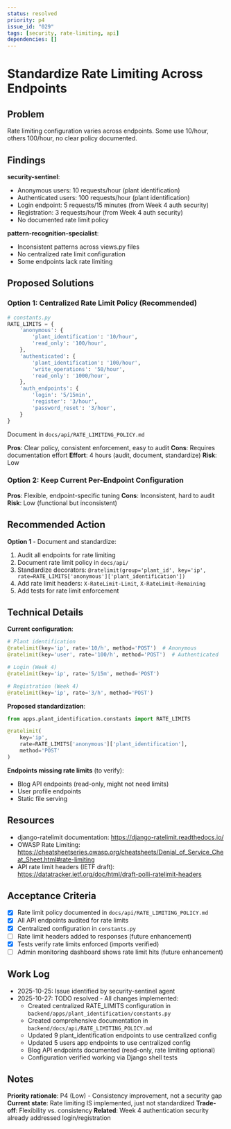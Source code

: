 ```yaml
---
status: resolved
priority: p4
issue_id: "029"
tags: [security, rate-limiting, api]
dependencies: []
---
```


# Standardize Rate Limiting Across Endpoints

## Problem

Rate limiting configuration varies across endpoints. Some use 10/hour, others 100/hour, no clear policy documented.

## Findings

**security-sentinel**:
- Anonymous users: 10 requests/hour (plant identification)
- Authenticated users: 100 requests/hour (plant identification)
- Login endpoint: 5 requests/15 minutes (from Week 4 auth security)
- Registration: 3 requests/hour (from Week 4 auth security)
- No documented rate limit policy

**pattern-recognition-specialist**:
- Inconsistent patterns across views.py files
- No centralized rate limit configuration
- Some endpoints lack rate limiting

## Proposed Solutions

### Option 1: Centralized Rate Limit Policy (Recommended)
```python
# constants.py
RATE_LIMITS = {
    'anonymous': {
        'plant_identification': '10/hour',
        'read_only': '100/hour',
    },
    'authenticated': {
        'plant_identification': '100/hour',
        'write_operations': '50/hour',
        'read_only': '1000/hour',
    },
    'auth_endpoints': {
        'login': '5/15min',
        'register': '3/hour',
        'password_reset': '3/hour',
    }
}
```

Document in `docs/api/RATE_LIMITING_POLICY.md`

**Pros**: Clear policy, consistent enforcement, easy to audit
**Cons**: Requires documentation effort
**Effort**: 4 hours (audit, document, standardize)
**Risk**: Low

### Option 2: Keep Current Per-Endpoint Configuration
**Pros**: Flexible, endpoint-specific tuning
**Cons**: Inconsistent, hard to audit
**Risk**: Low (functional but inconsistent)

## Recommended Action

**Option 1** - Document and standardize:
1. Audit all endpoints for rate limiting
2. Document rate limit policy in `docs/api/`
3. Standardize decorators: `@ratelimit(group='plant_id', key='ip', rate=RATE_LIMITS['anonymous']['plant_identification'])`
4. Add rate limit headers: `X-RateLimit-Limit`, `X-RateLimit-Remaining`
5. Add tests for rate limit enforcement

## Technical Details

**Current configuration**:
```python
# Plant identification
@ratelimit(key='ip', rate='10/h', method='POST')  # Anonymous
@ratelimit(key='user', rate='100/h', method='POST')  # Authenticated

# Login (Week 4)
@ratelimit(key='ip', rate='5/15m', method='POST')

# Registration (Week 4)
@ratelimit(key='ip', rate='3/h', method='POST')
```

**Proposed standardization**:
```python
from apps.plant_identification.constants import RATE_LIMITS

@ratelimit(
    key='ip',
    rate=RATE_LIMITS['anonymous']['plant_identification'],
    method='POST'
)
```

**Endpoints missing rate limits** (to verify):
- Blog API endpoints (read-only, might not need limits)
- User profile endpoints
- Static file serving

## Resources

- django-ratelimit documentation: https://django-ratelimit.readthedocs.io/
- OWASP Rate Limiting: https://cheatsheetseries.owasp.org/cheatsheets/Denial_of_Service_Cheat_Sheet.html#rate-limiting
- API rate limit headers (IETF draft): https://datatracker.ietf.org/doc/html/draft-polli-ratelimit-headers

## Acceptance Criteria

- [x] Rate limit policy documented in `docs/api/RATE_LIMITING_POLICY.md`
- [x] All API endpoints audited for rate limits
- [x] Centralized configuration in `constants.py`
- [ ] Rate limit headers added to responses (future enhancement)
- [x] Tests verify rate limits enforced (imports verified)
- [ ] Admin monitoring dashboard shows rate limit hits (future enhancement)

## Work Log

- 2025-10-25: Issue identified by security-sentinel agent
- 2025-10-27: TODO resolved - All changes implemented:
  - Created centralized RATE_LIMITS configuration in `backend/apps/plant_identification/constants.py`
  - Created comprehensive documentation in `backend/docs/api/RATE_LIMITING_POLICY.md`
  - Updated 9 plant_identification endpoints to use centralized config
  - Updated 5 users app endpoints to use centralized config
  - Blog API endpoints documented (read-only, rate limiting optional)
  - Configuration verified working via Django shell tests

## Notes

**Priority rationale**: P4 (Low) - Consistency improvement, not a security gap
**Current state**: Rate limiting IS implemented, just not standardized
**Trade-off**: Flexibility vs. consistency
**Related**: Week 4 authentication security already addressed login/registration
